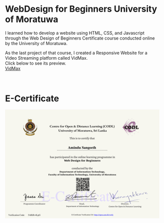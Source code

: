 # WebDesign for Beginners University of Moratuwa

I learned how to develop a website using HTML, CSS, and Javascript through the Web Design of Beginners Certificate course conducted online by the University of Moratuwa.

As the last project of that course, I created a Responsive Website for a Video Streaming platform called VidMax.  
Click below to see its preview. <br />
[VidMax](https://rawcdn.githack.com/AstroXxD/WebDesign-for-Beginners-UoM/b6700e37209c1604b74fccd7ca32afea6b452d68/VidMax-Project/index.html)
<br />
<br />
<br />

# E-Certificate

![alt text](https://github.com/AstroXxD/WebDesign-for-Beginners-UoM/blob/main/Certificate/Web_Design_for_Beginners_E-Certificate-1.png)
